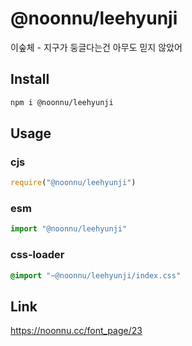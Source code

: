 # @noonnu/leehyunji
이숲체 - 지구가 둥글다는건 아무도 믿지 않았어

## Install
```sh
npm i @noonnu/leehyunji
```
## Usage
### cjs
```js
require("@noonnu/leehyunji")
```
### esm
```js
import "@noonnu/leehyunji"
```
### css-loader
```css
@import "~@noonnu/leehyunji/index.css"
```

## Link
https://noonnu.cc/font_page/23